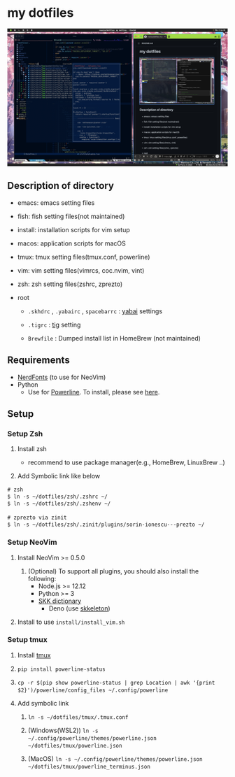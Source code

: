 # my dotfiles

![screenshot](snapshots/screenshot.png)

## Description of directory

- emacs: emacs setting files

- fish: fish setting files(not maintained)

- install: installation scripts for vim setup

- macos: application scripts for macOS

- tmux: tmux setting files(tmux.conf, powerline)

- vim: vim setting files(vimrcs, coc.nvim, vint)

- zsh: zsh setting files(zshrc, zprezto)

- root

  - `.skhdrc` , `.yabairc` , `spacebarrc` : [yabai](https://github.com/koekeishiya/yabai) settings

  - `.tigrc` : [tig](https://github.com/jonas/tig) setting

  - `Brewfile` : Dumped install list in HomeBrew (not maintained)

## Requirements

- [NerdFonts](https://github.com/ryanoasis/nerd-fonts) (to use for NeoVim)
- Python
  - Use for [Powerline](https://github.com/powerline/powerline). To install, please see [here](https://powerline.readthedocs.io/en/latest/installation.html#generic-requirements).

## Setup

### Setup Zsh

1. Install zsh
    - recommend to use package manager(e.g., HomeBrew, LinuxBrew ..)

1. Add Symbolic link like below

```
# zsh
$ ln -s ~/dotfiles/zsh/.zshrc ~/
$ ln -s ~/dotfiles/zsh/.zshenv ~/

# zprezto via zinit
$ ln -s ~/dotfiles/zsh/.zinit/plugins/sorin-ionescu---prezto ~/
```

### Setup NeoVim

1. Install NeoVim >= 0.5.0
    1. (Optional) To support all plugins, you should also install the following:
        - Node.js >= 12.12
        - Python >= 3
        - [SKK dictionary](https://skk-dev.github.io/dict/)
            - Deno (use [skkeleton](https://github.com/vim-skk/skkeleton))

1. Install to use `install/install_vim.sh`

### Setup tmux

1. Install [tmux](https://github.com/tmux/tmux)

1. `pip install powerline-status`

1. `cp -r $(pip show powerline-status | grep Location | awk '{print $2}')/powerline/config_files ~/.config/powerline`

1. Add symbolic link

    1. `ln -s ~/dotfiles/tmux/.tmux.conf`

    1. (Windows(WSL2)) `ln -s ~/.config/powerline/themes/powerline.json ~/dotfiles/tmux/powerline.json`

    1. (MacOS) `ln -s ~/.config/powerline/themes/powerline.json ~/dotfiles/tmux/powerline_terminus.json`

<!--
vim: ts=2 sts=2 sw=2 et :
-->
